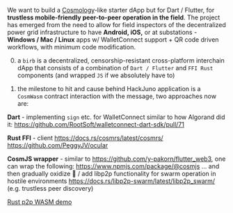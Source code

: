 We want to build a [Cosmology](https://github.com/cosmology-tech/cosmos-wallet)-like starter dApp but for Dart / Flutter, for **trustless mobile-friendly peer-to-peer operation in the field**. The project has emerged from the need to allow for field inspectors of the decentralized power grid infrastructure to have **Android, iOS,** or at substations - **Windows / Mac / Linux** apps w/ WalletConnect support + QR code driven workflows, with minimum code modification.

0. a `birb` is a decentralized, censorship-resistant cross-platform interchain dApp that consists of a combination of `Dart / Flutter` and `FFI Rust` components (and wrapped `JS` if we absolutely have to)

1. the milestone to hit and cause behind HackJuno application is a `CosmWasm` contract interaction with the message, two approaches now are:

**Dart** - implementing `sign` etc. for WalletConnect similar to how Algorand did it: https://github.com/RootSoft/walletconnect-dart-sdk/pull/71

**Rust FFI** -  client https://docs.rs/cosmrs/latest/cosmrs/
https://github.com/PeggyJV/ocular

**CosmJS wrapper** - similar to https://github.com/y-pakorn/flutter_web3,  one can wrap the following:
https://www.npmjs.com/package/@cosmjs
... and then gradually oxidize 🦀 / add libp2p functionality for swarm operation in hostile environments https://docs.rs/libp2p-swarm/latest/libp2p_swarm/ (e.g. trustless peer discovery)

[Rust p2p WASM demo](https://www.youtube.com/watch?v=tGdsGUDeRGA)
